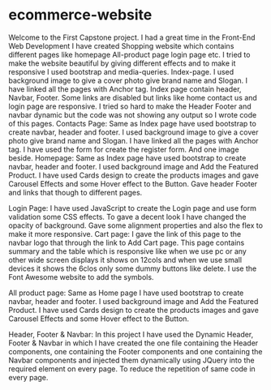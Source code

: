 # ecommerce-website

Welcome to the First Capstone project. I had a great time in the Front-End Web Development I have created Shopping website which contains different pages like homepage All-product page login page etc. I tried to make the website beautiful by giving different effects and to make it responsive I used bootstrap and media-queries.
Index-page. I used background image to give a cover photo give brand name and Slogan. I have linked all the pages with Anchor tag. Index page contain header, Navbar, Footer. Some links are disabled but links like home contact us and login page are responsive. I tried so hard to make the Header Footer and navbar dynamic but the code was not showing any output so I wrote code of this pages.
Contacts Page: Same as Index page have used bootstrap to create navbar, header and footer. I used background image to give a cover photo give brand name and Slogan. I have linked all the pages with Anchor tag. I have used the form for create the register form. And one image beside.
Homepage: Same as Index page have used bootstrap to create navbar, header and footer. I used background image and Add the Featured Product. I have used Cards design to create the products images and gave Carousel Effects and some Hover effect to the Button.
Gave header Footer and links that though to different pages.

Login Page: I have used JavaScript to create the Login page and use form validation some CSS effects. To gave a decent look I have changed the opacity of background. Gave some alignment properties and also the flex to make it more responsive.
Cart page: I gave the link of this page to the navbar logo that through the link to Add Cart page.
This page contains summary and the table which is responsive like when we use pc or any other wide screen displays it shows on 12cols and when we use small devices it shows the 6clos only some dummy buttons like delete. I use the Font Awesome website to add the symbols.

All product page: Same as Home page I have used bootstrap to create navbar, header and footer. I used background image and Add the Featured Product. I have used Cards design to create the products images and gave Carousel Effects and some Hover effect to the Button.


Header, Footer & Navbar: In this project I have used the Dynamic Header, Footer & Navbar in which I have created the one file containing the Header components, one containing the Footer components and one containing the Navbar components and injected them dynamically using JQuery into the required element on every page.  To reduce the repetition of same code in every page. 
